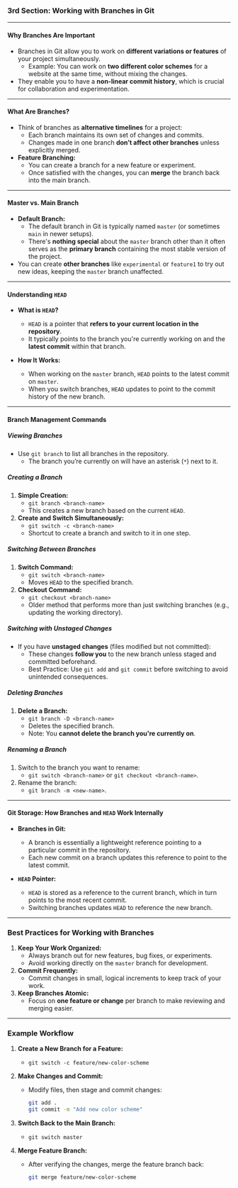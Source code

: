 ### 3rd Section: Working with Branches in Git

---

#### **Why Branches Are Important**

- Branches in Git allow you to work on **different variations or features** of your project simultaneously.
    - Example: You can work on **two different color schemes** for a website at the same time, without mixing the changes.
- They enable you to have a **non-linear commit history**, which is crucial for collaboration and experimentation.

---

#### **What Are Branches?**

- Think of branches as **alternative timelines** for a project:
    - Each branch maintains its own set of changes and commits.
    - Changes made in one branch **don’t affect other branches** unless explicitly merged.
- **Feature Branching:**
    - You can create a branch for a new feature or experiment.
    - Once satisfied with the changes, you can **merge** the branch back into the main branch.

---

#### **Master vs. Main Branch**

- **Default Branch:**
    - The default branch in Git is typically named `master` (or sometimes `main` in newer setups).
    - There's **nothing special** about the `master` branch other than it often serves as the **primary branch** containing the most stable version of the project.
- You can create **other branches** like `experimental` or `feature1` to try out new ideas, keeping the `master` branch unaffected.

---

#### **Understanding `HEAD`**

- **What is `HEAD`?**
    
    - `HEAD` is a pointer that **refers to your current location in the repository**.
    - It typically points to the branch you're currently working on and the **latest commit** within that branch.
- **How It Works:**
    
    - When working on the `master` branch, `HEAD` points to the latest commit on `master`.
    - When you switch branches, `HEAD` updates to point to the commit history of the new branch.

---

#### **Branch Management Commands**

##### **Viewing Branches**

- Use `git branch` to list all branches in the repository.
    - The branch you’re currently on will have an asterisk (`*`) next to it.

##### **Creating a Branch**

1. **Simple Creation:**
    - `git branch <branch-name>`
    - This creates a new branch based on the current `HEAD`.
2. **Create and Switch Simultaneously:**
    - `git switch -c <branch-name>`
    - Shortcut to create a branch and switch to it in one step.

##### **Switching Between Branches**

1. **Switch Command:**
    - `git switch <branch-name>`
    - Moves `HEAD` to the specified branch.
2. **Checkout Command:**
    - `git checkout <branch-name>`
    - Older method that performs more than just switching branches (e.g., updating the working directory).

##### **Switching with Unstaged Changes**

- If you have **unstaged changes** (files modified but not committed):
    - These changes **follow you** to the new branch unless staged and committed beforehand.
    - Best Practice: Use `git add` and `git commit` before switching to avoid unintended consequences.

##### **Deleting Branches**

1. **Delete a Branch:**
    - `git branch -D <branch-name>`
    - Deletes the specified branch.
    - Note: You **cannot delete the branch you're currently on**.

##### **Renaming a Branch**

1. Switch to the branch you want to rename:
    - `git switch <branch-name>` or `git checkout <branch-name>`.
2. Rename the branch:
    - `git branch -m <new-name>`.

---

#### **Git Storage: How Branches and `HEAD` Work Internally**

- **Branches in Git:**
    
    - A branch is essentially a lightweight reference pointing to a particular commit in the repository.
    - Each new commit on a branch updates this reference to point to the latest commit.
- **`HEAD` Pointer:**
    
    - `HEAD` is stored as a reference to the current branch, which in turn points to the most recent commit.
    - Switching branches updates `HEAD` to reference the new branch.

---

### Best Practices for Working with Branches

1. **Keep Your Work Organized:**
    - Always branch out for new features, bug fixes, or experiments.
    - Avoid working directly on the `master` branch for development.
2. **Commit Frequently:**
    - Commit changes in small, logical increments to keep track of your work.
3. **Keep Branches Atomic:**
    - Focus on **one feature or change** per branch to make reviewing and merging easier.

---

### Example Workflow

1. **Create a New Branch for a Feature:**
    - `git switch -c feature/new-color-scheme`
2. **Make Changes and Commit:**
    - Modify files, then stage and commit changes:
        
        ```bash
        git add .
        git commit -m "Add new color scheme"
        ```
        
3. **Switch Back to the Main Branch:**
    - `git switch master`
4. **Merge Feature Branch:**
    - After verifying the changes, merge the feature branch back:
        
        ```bash
        git merge feature/new-color-scheme
        ```
        
